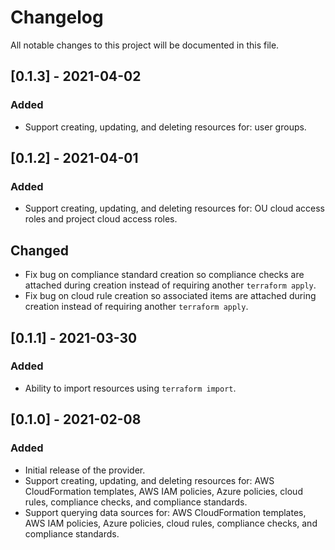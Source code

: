 # Changelog

All notable changes to this project will be documented in this file.

## [0.1.3] - 2021-04-02
### Added
- Support creating, updating, and deleting resources for: user groups.

## [0.1.2] - 2021-04-01
### Added
- Support creating, updating, and deleting resources for: OU cloud access roles and project cloud access roles.

## Changed
- Fix bug on compliance standard creation so compliance checks are attached during creation instead of requiring another `terraform apply`.
- Fix bug on cloud rule creation so associated items are attached during creation instead of requiring another `terraform apply`.

## [0.1.1] - 2021-03-30
### Added
- Ability to import resources using `terraform import`.

## [0.1.0] - 2021-02-08
### Added
- Initial release of the provider.
- Support creating, updating, and deleting resources for: AWS CloudFormation templates, AWS IAM policies, Azure policies, cloud rules, compliance checks, and compliance standards.
- Support querying data sources for: AWS CloudFormation templates, AWS IAM policies, Azure policies, cloud rules, compliance checks, and compliance standards.